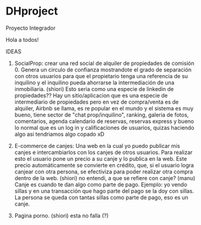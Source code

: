 # DHproject
Proyecto Integrador

Hola a todos!


IDEAS


1) SocialProp: crear una red social de alquiler de propiedades de comisión 0. Genera un circulo de confianza mostrandote el grado de separación con otros usuarios para que el propietario tenga una referencia de su inquilino y el inquilino pueda ahorrarse la intermediación de una inmobiliaria.
(shiori) Esto seria como una especie de linkedin de propiedades?? Hay un sitio/aplicacion que es una especie de intermediario de propiedades pero en vez de compra/venta es de alquiler, Airbnb se llama, es re popular en el mundo y el sistema es muy bueno, tiene sector de "chat prop/inquilino", ranking, galeria de fotos, comentarios, agenda calendario de reservas, reservas express y bueno lo normal que es un log in y calificaciones de usuarios, quizas haciendo algo asi tendriamos algo copado xD

2) E-commerce de canjes: Una web en la cual yo puedo publicar mis canjes e intercambiarlos con los canjes de otros usuarios. Para realizar esto el usuario pone un precio a su canje y lo publica en la web. Este precio automáticamente se convierte en crédito, que, si el usuario logra canjear con otra persona, se efectiviza para poder realizar otra compra dentro de la web. 
(shiori) no entendi, a que se refiere con canje?
(manu) Canje es cuando te dan algo como parte de pago. Ejemplo: yo vendo sillas y en una transacción que hago parte del pago se la doy con sillas. La persona se queda con tantas sillas como parte de pago, eso es un canje. 

3) Pagina porno.
(shiori) esta no falla (?)
